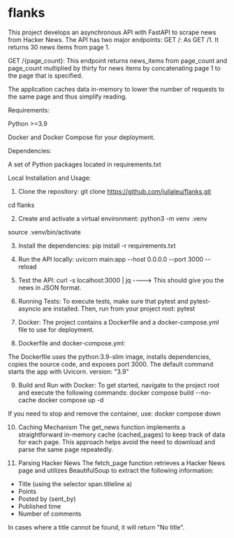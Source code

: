# flanks

This project develops an asynchronous API with FastAPI to scrape news from Hacker News. The API has two major endpoints:
GET /: As GET /1. It returns 30 news items from page 1.

GET /{page_count}: This endpoint returns news_items from page_count and page_count multiplied by thirty for news items by concatenating page 1 to the page that is specified.

The application caches data in-memory to lower the number of requests to the same page and thus simplify reading.

Requirements:

Python >=3.9

Docker and Docker Compose for your deployment.

Dependencies:

A set of Python packages located in requirements.txt

Local Installation and Usage:

1. Clone the repository:
git clone https://github.com/julialeu/flanks.git

cd flanks

2. Create and activate a virtual environment:
python3 -m venv .venv

source .venv/bin/activate

3. Install the dependencies:
pip install -r requirements.txt

4. Run the API locally:
uvicorn main:app --host 0.0.0.0 --port 3000 --reload

5. Test the API:
curl -s localhost:3000 | jq ----> This should give you the news in JSON format.

6. Running Tests: To execute tests, make sure that pytest and pytest-asyncio are installed. Then, run from your project root:
pytest

7. Docker: The project contains a Dockerfile and a docker-compose.yml file to use for deployment.

8. Dockerfile and docker-compose.yml:

The Dockerfile uses the python:3.9-slim image, installs dependencies, copies the source code, and exposes port 3000. The default command starts the app with Uvicorn.
version: "3.9"

9. Build and Run with Docker:
To get started, navigate to the project root and execute the following commands:
docker compose build --no-cache
docker compose up -d

If you need to stop and remove the container, use:
docker compose down

10. Caching Mechanism
The get_news function implements a straightforward in-memory cache (cached_pages) to keep track of data for each page. This approach helps avoid the need to download and parse the same page repeatedly.

11. Parsing Hacker News
The fetch_page function retrieves a Hacker News page and utilizes BeautifulSoup to extract the following information:

- Title (using the selector span.titleline a)
- Points
- Posted by (sent_by)
- Published time
- Number of comments

In cases where a title cannot be found, it will return "No title".










